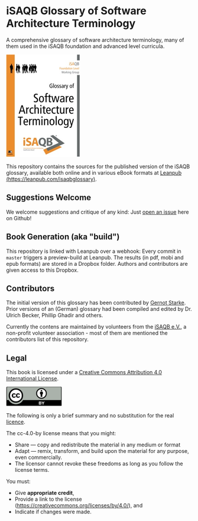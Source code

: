 # iSAQB Glossary of Software Architecture Terminology

A comprehensive glossary of software architecture terminology,
many of them used in the iSAQB foundation and advanced level curricula.

![](./glossary-cover-small.jpg)

This repository contains the sources for the published version of
the iSAQB glossary, available both online and in various eBook formats
at [Leanpub (https://leanpub.com/isaqbglossary)](https://leanpub.com/isaqbglossary).

## Suggestions Welcome

We welcome suggestions and critique of any kind: Just 
[open an issue](https://github.com/isaqb-org/glossary/issues) 
here on Github!

## Book Generation (aka "build")

This repository is linked with Leanpub over a webhook: Every commit in `master` triggers
a preview-build at Leanpub. The results (in pdf, mobi and epub formats) are stored in
a Dropbox folder. Authors and contributors are given access to this Dropbox.


## Contributors

The initial version of this glossary has been contributed by [Gernot Starke](http://gernotstarke.de).
Prior versions of an (German) glossary had been compiled and edited by Dr. Ulrich Becker,
Phillip Ghadir and others.
 

Currently the contens are maintained by volunteers from the [iSAQB e.V.](http://isaqb.org),
a non-profit volunteer association - most of them are mentioned the contributors list of this repository.


## Legal

This book is licensed under a
[Creative Commons Attribution 4.0 International License](https://creativecommons.org/licenses/by/4.0/).


![](./cc-by.png)

The following is only a brief summary and no substitution for the real 
[licence](https://creativecommons.org/licenses/by/4.0/).


The cc-4.0-by license means that you might:

* Share — copy and redistribute the material in any medium or format
* Adapt — remix, transform, and build upon the material for any purpose, even commercially.
* The licensor cannot revoke these freedoms as long as you follow the license terms.

You must: 

* Give **appropriate credit**, 
* Provide a link to the license (https://creativecommons.org/licenses/by/4.0/), and
* Indicate if changes were made. 



